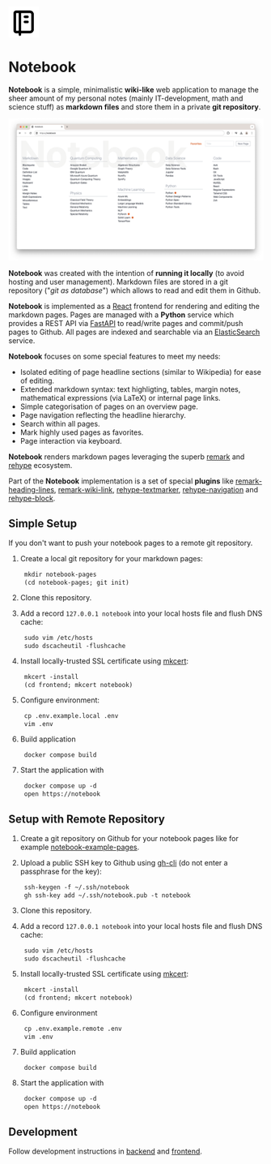 <img src="https://github.com/thomd/notebook/raw/main/frontend/public/favicon.svg" width="60">

# Notebook

**Notebook** is a simple, minimalistic **wiki-like** web application to manage the sheer amount of my personal notes (mainly IT-development, math and science stuff) as **markdown files** and store them in a private **git repository**.

![screenshot of notebook](https://github.com/thomd/notebook/blob/images/index-page.png)

**Notebook** was created with the intention of **running it locally** (to avoid hosting and user management). Markdown files are stored in a git repository ("_git as database_") which allows to read and edit them in Github.

**Notebook** is implemented as a [React](https://react.dev) frontend for rendering and editing the markdown pages.
Pages are managed with a **Python** service which provides a REST API via [FastAPI](https://fastapi.tiangolo.com) to read/write pages and commit/push pages to Github.
All pages are indexed and searchable via an [ElasticSearch](https://www.elastic.co) service.

**Notebook** focuses on some special features to meet my needs:

* Isolated editing of page headline sections (similar to Wikipedia) for ease of editing.
* Extended markdown syntax: text highligting, tables, margin notes, mathematical expressions (via LaTeX) or internal page links.
* Simple categorisation of pages on an overview page.
* Page navigation reflecting the headline hierarchy.
* Search within all pages.
* Mark highly used pages as favorites.
* Page interaction via keyboard.

**Notebook** renders markdown pages leveraging the superb [remark](https://github.com/remarkjs) and [rehype](https://github.com/rehypejs) ecosystem.

Part of the **Notebook** implementation is a set of special **plugins** like [remark-heading-lines](https://github.com/thomd/remark-heading-lines), [remark-wiki-link](https://github.com/thomd/remark-wiki-link), [rehype-textmarker](https://github.com/thomd/rehype-textmarker), [rehype-navigation](https://github.com/thomd/rehype-navigation) and [rehype-block](https://github.com/thomd/rehype-block).

## Simple Setup

If you don't want to push your notebook pages to a remote git repository.

1. Create a local git repository for your markdown pages:

        mkdir notebook-pages
        (cd notebook-pages; git init)

2. Clone this repository.

3. Add a record `127.0.0.1 notebook` into your local hosts file and flush DNS cache:

        sudo vim /etc/hosts
        sudo dscacheutil -flushcache

4. Install locally-trusted SSL certificate using [mkcert](https://github.com/FiloSottile/mkcert):

        mkcert -install
        (cd frontend; mkcert notebook)

5. Configure environment:

        cp .env.example.local .env
        vim .env

6. Build application

        docker compose build

7. Start the application with

        docker compose up -d
        open https://notebook

## Setup with Remote Repository

1. Create a git repository on Github for your notebook pages like for example [notebook-example-pages](https://github.com/thomd/notebook-example-pages).

2. Upload a public SSH key to Github using [gh-cli](https://cli.github.com/) (do not enter a passphrase for the key):

        ssh-keygen -f ~/.ssh/notebook
        gh ssh-key add ~/.ssh/notebook.pub -t notebook

3. Clone this repository.

4. Add a record `127.0.0.1 notebook` into your local hosts file and flush DNS cache:

        sudo vim /etc/hosts
        sudo dscacheutil -flushcache

5. Install locally-trusted SSL certificate using [mkcert](https://github.com/FiloSottile/mkcert):

        mkcert -install
        (cd frontend; mkcert notebook)

6. Configure environment

        cp .env.example.remote .env
        vim .env

7. Build application

        docker compose build

8. Start the application with

        docker compose up -d
        open https://notebook

## Development

Follow development instructions in [backend](./backend/README.md) and [frontend](./frontend/README.md).
